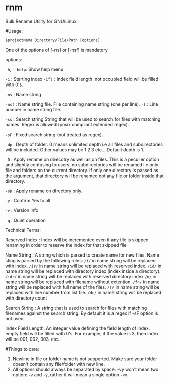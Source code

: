 # rnm
Bulk Rename Utility for GNU/Linux


#Usage:

`$projectName Directory/File/Path [options]`

One of the options of [-ns] or [-nsf] is mandatory

options:

`-h`, `--help`: Show help menu

`-i`  : Starting index
`-ifl` : Index field length. not occupied field will be
       filled with 0's.

`-ns`  : Name string
     
`-nsf` : Name string file. File containing name string (one per line).
`-l`   : Line number in name string file.

`-ss` : Search string
     String that will be used to search for files with matching names.
     Regex is allowed (posix compliant extended regex).
     

`-sF` : Fixed search string (not treated as regex).

`-dp`  : Depth of folder. 0 means unlimited depth i.e all files and subdirectories will
       be included. Other values may be 1 2 3 etc...
       Default depth is 1.
       
`-D`   : Apply rename on direcotry as well as on files.
       This is a peculier option and slightly confusing to users.
       no subdirectories will be renamed i.e only file and folders on the
       current directory. If only one directory is passed as the argument,
       that directory will be renamed not any file or folder inside that
       directory.
       
`-oD`  : Apply rename on directory only. 

`-y`   : Confirm Yes to all

`-v`   : Version info

`-q`   : Quiet operation

Technical Terms:

Reserved Index    : Index will be incremented even if 
                    any file is skipped renaming in order
                    to reserve the index for that skipped file
                
Name String       : A string which is parsed to create name for new files.
                    Name sting is parsed by the following rules:
     `/i/` in name string will be replaced with index.
     `/ir/` in name string will be replaced with reserved index.
     `/id/` in name string will be replaced with directory index (index inside a directory).
     `/idr/` in name string will be replaced with reserved directory index
     `/n/` in name string will be replaced with filename without extention.
     `/fn/` in name string will be replaced with full name of the files.
     `/l/` in name string will be replaced with line number from list file.
     `/dc/` in name string will be replaced with directory count
     
Search String     : A string that is used to search for files with matching
                    filenames against the search string. By default it is
                    a regex if -sF option is not used.
                 
Index Field Length: An integer value defining the field length of index.
                    empty field will be filled with 0's. For example, if
                    the value is 3, then index will be 001, 002, 003, etc..


#Things to care:

1. Newline in file or folder name is not supported. Make sure your folder doesn't contain any file/folder with new line.
2. All options should always be separated by space. -vy won't mean two option: `-v` and `-y`, rather it will mean a single option `-vy`.

